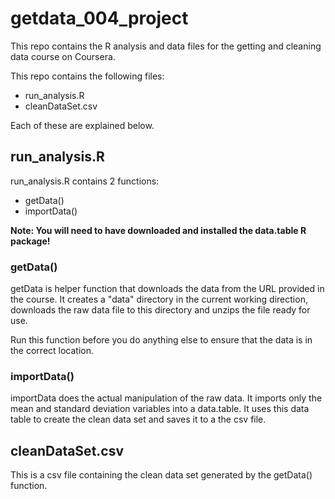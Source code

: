 # getdata_004_project

This repo contains the R analysis and data files for the getting and cleaning data course on Coursera.

This repo contains the following files:

* run_analysis.R
* cleanDataSet.csv

Each of these are explained below.

## run_analysis.R

run_analysis.R contains 2 functions:

* getData()
* importData()

**Note: You will need to have downloaded and installed the data.table R package!**

### getData()

getData is helper function that downloads the data from the URL provided in the course. It creates a "data" directory in the current working direction, downloads the raw data file to this directory and unzips the file ready for use.

Run this function before you do anything else to ensure that the data is in the correct location. 

### importData()

importData does the actual manipulation of the raw data. It imports only the mean and standard deviation variables into a data.table. It uses this data table to create the clean data set and saves it to a the csv file. 

## cleanDataSet.csv

This is a csv file containing the clean data set generated by the getData() function. 
